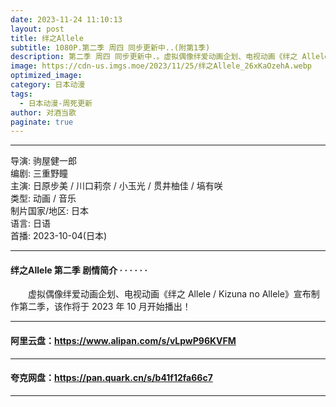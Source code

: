 ```yaml
---
date: 2023-11-24 11:10:13
layout: post
title: 绊之Allele
subtitle: 1080P.第二季 周四 同步更新中..(附第1季)
description: 第二季 周四 同步更新中.。虚拟偶像绊爱动画企划、电视动画《绊之 Allele / Kizuna no Allele》宣布制作第二季，该作将于 2023 年 10 月开始播出！...
image: https://cdn-us.imgs.moe/2023/11/25/绊之Allele_26xKaOzehA.webp
optimized_image: 
category: 日本动漫
tags:
  - 日本动漫-周死更新
author: 对酒当歌
paginate: true
---
```


---

导演: 驹屋健一郎  
编剧: 三重野瞳  
主演: 日原步美 / 川口莉奈 / 小玉光 / 贯井柚佳 / 塙有咲  
类型: 动画 / 音乐  
制片国家/地区: 日本  
语言: 日语  
首播: 2023-10-04(日本)  

---

#### 绊之Allele 第二季 剧情简介 · · · · · ·

　　虚拟偶像绊爱动画企划、电视动画《绊之 Allele / Kizuna no Allele》宣布制作第二季，该作将于 2023 年 10 月开始播出！

---

#### 阿里云盘：<https://www.alipan.com/s/vLpwP96KVFM>

---

#### 夸克网盘：<https://pan.quark.cn/s/b41f12fa66c7>

---
